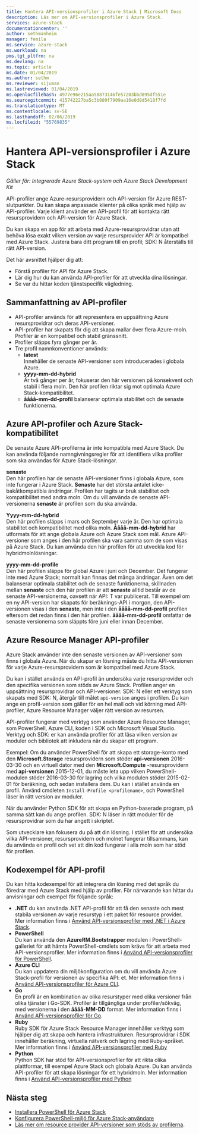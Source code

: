```yaml
---
title: Hantera API-versionsprofiler i Azure Stack | Microsoft Docs
description: Läs mer om API-versionsprofiler i Azure Stack.
services: azure-stack
documentationcenter: ''
author: sethmanheim
manager: femila
ms.service: azure-stack
ms.workload: na
pms.tgt_pltfrm: na
ms.devlang: na
ms.topic: article
ms.date: 01/04/2019
ms.author: sethm
ms.reviewer: sijuman
ms.lastreviewed: 01/04/2019
ms.openlocfilehash: 4977e96e215aa58873146fe57203bbd895df551e
ms.sourcegitcommit: 415742227ba5c3b089f7909aa16e0d8d5418f7fd
ms.translationtype: MT
ms.contentlocale: sv-SE
ms.lasthandoff: 02/06/2019
ms.locfileid: "55769835"
---
```

# <a name="manage-api-version-profiles-in-azure-stack"></a>Hantera API-versionsprofiler i Azure Stack

*Gäller för: Integrerade Azure Stack-system och Azure Stack Development Kit*

API-profiler ange Azure-resursprovidern och API-version för Azure REST-slutpunkter. Du kan skapa anpassade klienter på olika språk med hjälp av API-profiler. Varje klient använder en API-profil för att kontakta rätt resursprovidern och API-version för Azure Stack.

Du kan skapa en app för att arbeta med Azure-resursprovidrar utan att behöva lösa exakt vilken version av varje resursprovider API är kompatibel med Azure Stack. Justera bara ditt program till en profil; SDK: N återställs till rätt API-version.

Det här avsnittet hjälper dig att:

 - Förstå profiler för API för Azure Stack.
 - Lär dig hur du kan använda API-profiler för att utveckla dina lösningar.
 - Se var du hittar koden tjänstspecifik vägledning.

## <a name="summary-of-api-profiles"></a>Sammanfattning av API-profiler

- API-profiler används för att representera en uppsättning Azure resursprovidrar och deras API-versioner.
- API-profiler har skapats för dig att skapa mallar över flera Azure-moln. Profiler är en kompatibel och stabil gränssnitt.
- Profiler släpps fyra gånger per år.
- Tre profil namnkonventioner används:
    - **latest**  
        Innehåller de senaste API-versioner som introducerades i globala Azure.
    - **yyyy-mm-dd-hybrid**  
    Är två gånger per år, fokuserar den här versionen på konsekvent och stabil i flera moln. Den här profilen riktar sig mot optimala Azure Stack-kompatibilitet.
    - **åååå-mm-dd-profil** balanserar optimala stabilitet och de senaste funktionerna.

## <a name="azure-api-profiles-and-azure-stack-compatibility"></a>Azure API-profiler och Azure Stack-kompatibilitet

De senaste Azure API-profilerna är inte kompatibla med Azure Stack. Du kan använda följande namngivningsregler för att identifiera vilka profiler som ska användas för Azure Stack-lösningar.

**senaste**  
Den här profilen har de senaste API-versioner finns i globala Azure, som inte fungerar i Azure Stack. **Senaste** har det största antalet icke-bakåtkompatibla ändringar. Profilen har tagits ur bruk stabilitet och kompatibilitet med andra moln. Om du vill använda de senaste API-versionerna **senaste** är profilen som du ska använda.

**Yyyy-mm-dd-hybrid**  
Den här profilen släpps i mars och September varje år. Den har optimala stabilitet och kompatibilitet med olika moln. **Åååå-mm-dd-hybrid** har utformats för att ange globala Azure och Azure Stack som mål. Azure API-versioner som anges i den här profilen ska vara samma som de som visas på Azure Stack. Du kan använda den här profilen för att utveckla kod för hybridmolnlösningar.

**yyyy-mm-dd-profile**  
Den här profilen släpps för global Azure i juni och December. Det fungerar inte med Azure Stack; normalt kan finnas det många ändringar. Även om det balanserar optimala stabilitet och de senaste funktionerna, skillnaden mellan **senaste** och den här profilen är att **senaste** alltid består av de senaste API-versionerna, oavsett när API: T var publicerat. Till exempel om en ny API-version har skapats för beräknings-API i morgon, den API-versionen visas i den **senaste**, men inte i den **åååå-mm-dd-profil** profilen eftersom det redan finns i den här profilen. **åååå-mm-dd-profil** omfattar de senaste versionerna som släppts före juni eller innan December.

## <a name="azure-resource-manager-api-profiles"></a>Azure Resource Manager API-profiler

Azure Stack använder inte den senaste versionen av API-versioner som finns i globala Azure. När du skapar en lösning måste du hitta API-versionen för varje Azure-resursprovidern som är kompatibel med Azure Stack.

Du kan i stället använda en API-profil än undersöka varje resursprovider och den specifika versionen som stöds av Azure Stack. Profilen anger en uppsättning resursprovidrar och API-versioner. SDK: N eller ett verktyg som skapats med SDK: N, återgår till målet `api-version` anges i profilen. Du kan ange en profil-version som gäller för en hel mall och vid körning med API-profiler, Azure Resource Manager väljer rätt version av resursen.

API-profiler fungerar med verktyg som använder Azure Resource Manager, som PowerShell, Azure CLI, koden i SDK och Microsoft Visual Studio. Verktyg och SDK: er kan använda profiler för att läsa vilken version av moduler och bibliotek att inkludera när du skapar ett program.

Exempel: Om du använder PowerShell för att skapa ett storage-konto med den **Microsoft.Storage** resursprovidern som stöder **api-versionen** 2016-03-30 och en virtuell dator med den  **Microsoft.Compute** -resursprovidern med **api-versionen** 2015-12-01, du måste leta upp vilken PowerShell-modulen stöder 2016-03-30 för lagring och vilka modulen stöder 2015-02-01 för beräkning, och sedan installera dem. Du kan i stället använda en profil. Använd cmdleten `Install-Profile <profilename>`, och PowerShell läser in rätt version av moduler.

När du använder Python SDK för att skapa en Python-baserade program, på samma sätt kan du ange profilen. SDK: N läser in rätt moduler för de resursprovidrar som du har angett i skriptet.

Som utvecklare kan fokusera du på att din lösning. I stället för att undersöka vilka API-versioner, resursprovidern och molnet fungerar tillsammans, kan du använda en profil och vet att din kod fungerar i alla moln som har stöd för profilen.

## <a name="api-profile-code-samples"></a>Kodexempel för API-profil

Du kan hitta kodexempel för att integrera din lösning med det språk du föredrar med Azure Stack med hjälp av profiler. För närvarande kan hittar du anvisningar och exempel för följande språk:

- **.NET** du kan använda .NET API-profil för att få den senaste och mest stabila versionen av varje resurstyp i ett paket för resource provider. Mer information finns i [Använd API-versionsprofiler med .NET i Azure Stack](azure-stack-version-profiles-net.md).
- **PowerShell**  
Du kan använda den **AzureRM.Bootstrapper** modulen i PowerShell-galleriet för att hämta PowerShell-cmdlets som krävs för att arbeta med API-versionsprofiler. Mer information finns i [Använd API-versionsprofiler för PowerShell](azure-stack-version-profiles-powershell.md).
- **Azure CLI**  
Du kan uppdatera din miljökonfiguration om du vill använda Azure Stack-profil för versionen av specifika API: et. Mer information finns i [Använd API-versionsprofiler för Azure CLI](azure-stack-version-profiles-azurecli2.md).
- **Go**  
En profil är en kombination av olika resurstyper med olika versioner från olika tjänster i Go-SDK. Profiler är tillgängliga under profiler/sökväg, med versionerna i den **åååå-MM-DD** format. Mer information finns i [Använd API-versionsprofiler för Go](azure-stack-version-profiles-go.md).
- **Ruby**  
Ruby SDK för Azure Stack Resource Manager innehåller verktyg som hjälper dig att skapa och hantera infrastrukturen. Resursprovidrar i SDK innehåller beräkning, virtuella nätverk och lagring med Ruby-språket. Mer information finns i [Använd API-versionsprofiler med Ruby](azure-stack-version-profiles-ruby.md)
- **Python**  
Python SDK har stöd för API-versionsprofiler för att rikta olika plattformar, till exempel Azure Stack och globala Azure. Du kan använda API-profiler för att skapa lösningar för ett hybridmoln. Mer information finns i [Använd API-versionsprofiler med Python](azure-stack-version-profiles-python.md)

## <a name="next-steps"></a>Nästa steg

* [Installera PowerShell för Azure Stack](azure-stack-powershell-install.md)
* [Konfigurera PowerShell-miljö för Azure Stack-användare](azure-stack-powershell-configure-user.md)
* [Läs mer om resource provider API-versioner som stöds av profilerna](azure-stack-profiles-azure-resource-manager-versions.md).
